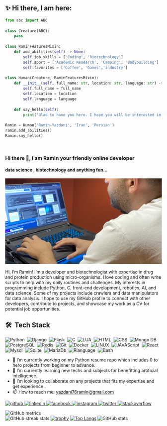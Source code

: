 
## :sparkles: Hi there, I am here:   

<div dir="ltr">

```python
from abc import ABC

class Creature(ABC):
    pass

class RaminFeaturesMixin:
    def add_abilities(self) -> None:
        self.job_skills = ['Coding', 'Biotechnology']
        self.sport = ['Academic Research', 'Camping', 'Bodybuilding']
        self.favorites = ['Coffee', 'Games','industry']
        
class Human(Creature, RaminFeaturesMixin):
    def __init__(self, full_name: str, location: str, language: str) -> None:       
        self.full_name = full_name
        self.location = location
        self.language = language

    def say_hello(self):
        print('Glad to have you here. I hope you will be interested in my projects')        
        
Ramin = Human('Ramin-Yazdani', 'Iran', 'Persian')   
ramin.add_abilities() 
Ramin.say_hello()    

```

 <br>

### Hi there 👋, I am Ramin your friendly online developer
#### data science , biotechnology and anything fun...
![data science , biotechnology and anything fun...](https://github.com/Raminyazdani/Raminyazdani/blob/master/IMG_2343.JPG?raw=true)

Hi, I’m Ramin! I’m a developer and biotechnologist with expertise in drug and protein production using micro-organisms. I love coding and often write scripts to help with my daily routines and challenges. My interests in programming include Python, C, front-end development, robotics, AI, and data science. Some of my projects include crawlers and data manipulators for data analysis. I hope to use my GitHub profile to connect with other developers, contribute to projects, and showcase my work as a CV for potential job opportunities.




 ## 🛠 &nbsp;Tech Stack
![Python](https://img.shields.io/badge/Python-FFD43B?style=flat&logo=python&logoColor=blue)&nbsp;
![Django](https://img.shields.io/badge/Django-092E20?style=flat&logo=django&logoColor=green)&nbsp;
![Flask](https://img.shields.io/badge/Flask-000000?style=flat&logo=flask&logoColor=white)&nbsp;
![C](https://img.shields.io/badge/C%23-239120?style=flat&logo=c-sharp&logoColor=white)&nbsp;
![LUA](https://img.shields.io/badge/Lua-2C2D72?style=flat&logo=lua&logoColor=white)&nbsp;
![HTML](https://img.shields.io/badge/HTML5-E34F26?style=flat&logo=html5&logoColor=white)&nbsp;
![CSS](https://img.shields.io/badge/CSS3-1572B6?style=flat&logo=css3&logoColor=white)&nbsp;
![Mongo DB](https://img.shields.io/badge/MongoDB-4EA94B?style=flat&logo=mongodb&logoColor=white)&nbsp;
![PostgreSQL](https://img.shields.io/badge/PostgreSQL-316192?style=flat&logo=postgresql&logoColor=white)&nbsp;
![Redis](https://img.shields.io/badge/redis-%23DD0031.svg?&style=flat&logo=redis&logoColor=white)&nbsp;
![Git](https://img.shields.io/badge/GIT-E44C30?style=flat&logo=git&logoColor=white)&nbsp;
![Docker](https://img.shields.io/badge/Docker-2CA5E0?style=flat&logo=docker&logoColor=white)&nbsp;
![LINUX](https://img.shields.io/badge/Linux-FCC624?style=flat&logo=linux&logoColor=black)&nbsp;
![JAVAScript](https://img.shields.io/badge/JavaScript-323330?style=for-the-badge&logo=javascript&logoColor=F7DF1E)&nbsp;
![React](https://img.shields.io/badge/React-20232A?style=for-the-badge&logo=react&logoColor=61DAFB)&nbsp;
![Mysql](https://img.shields.io/badge/MySQL-005C84?style=for-the-badge&logo=mysql&logoColor=white)&nbsp;
![Sqlite](https://img.shields.io/badge/SQLite-07405E?style=for-the-badge&logo=sqlite&logoColor=white)&nbsp;
![MariaDb](https://img.shields.io/badge/MariaDB-003545?style=for-the-badge&logo=mariadb&logoColor=white)&nbsp;
![Rlanguage](https://img.shields.io/badge/R-276DC3?style=for-the-badge&logo=r&logoColor=white)&nbsp;
![Bash](https://img.shields.io/badge/Shell_Script-121011?style=for-the-badge&logo=gnu-bash&logoColor=white)&nbsp;


- 🔭 I’m currently working on my Python resume repo which includes 0 to hero projects from beginner to advance. 
- 🌱 I’m currently learning new techs and subjects for benefitting artificial intelligence. 
- 👯 I’m looking to collaborate on any projects that fits my expertise and get experience . 
- 📫 How to reach me: yazdani76ramin@gmail.com 




<div>
<a href="https://github.com/Raminyazdani" align="center">
<img src='https://cdn.jsdelivr.net/npm/simple-icons@3.0.1/icons/github.svg' alt='github' height='40'>
</a>

<a href="https://www.linkedin.com/in/ramin-yz/" align="center">
<img src='https://cdn.jsdelivr.net/npm/simple-icons@3.0.1/icons/linkedin.svg' alt='linkedin' height='40'>  
</a>

<a href="https://www.facebook.com/raminyazdani76" align="center">
<img src='https://cdn.jsdelivr.net/npm/simple-icons@3.0.1/icons/facebook.svg' alt='facebook' height='40'>  
</a>

<a href="https://www.instagram.com/ramin_yz/" align="center">
<img src='https://cdn.jsdelivr.net/npm/simple-icons@3.0.1/icons/instagram.svg' alt='instagram' height='40'>  
</a>

<a href="https://twitter.com/ramin_yz" align="center">
<img src='https://cdn.jsdelivr.net/npm/simple-icons@3.0.1/icons/twitter.svg' alt='twitter' height='40'>  

</a>
    

<a href="https://stackoverflow.com/users/ramin-yazdani" align="center">
<img src='https://cdn.jsdelivr.net/npm/simple-icons@3.0.1/icons/stackoverflow.svg' alt='stackoverflow' height='40'>  
</a>

</div>


![GitHub metrics](https://metrics.lecoq.io/Raminyazdani)  
![GitHub streak stats](https://streak-stats.demolab.com/?user=Raminyazdani) 
[![trophy](https://github-profile-trophy.vercel.app/?username=Raminyazdani)](https://github.com/ryo-ma/github-profile-trophy)
[![Top Langs](https://github-readme-stats.vercel.app/api/top-langs/?username=Raminyazdani)](https://github.com/anuraghazra/github-readme-stats)
![GitHub stats](https://github-readme-stats.vercel.app/api?username=Raminyazdani&show_icons=true&count_private=true)  
 

